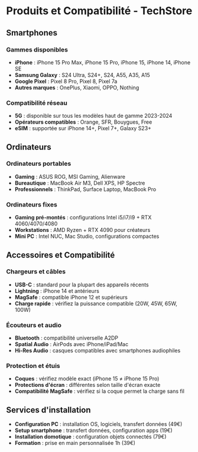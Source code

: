 # Produits et Compatibilité - TechStore

## Smartphones
### Gammes disponibles
- **iPhone** : iPhone 15 Pro Max, iPhone 15 Pro, iPhone 15, iPhone 14, iPhone SE
- **Samsung Galaxy** : S24 Ultra, S24+, S24, A55, A35, A15
- **Google Pixel** : Pixel 8 Pro, Pixel 8, Pixel 7a
- **Autres marques** : OnePlus, Xiaomi, OPPO, Nothing

### Compatibilité réseau
- **5G** : disponible sur tous les modèles haut de gamme 2023-2024
- **Opérateurs compatibles** : Orange, SFR, Bouygues, Free
- **eSIM** : supportée sur iPhone 14+, Pixel 7+, Galaxy S23+

## Ordinateurs
### Ordinateurs portables
- **Gaming** : ASUS ROG, MSI Gaming, Alienware
- **Bureautique** : MacBook Air M3, Dell XPS, HP Spectre
- **Professionnels** : ThinkPad, Surface Laptop, MacBook Pro

### Ordinateurs fixes
- **Gaming pré-montés** : configurations Intel i5/i7/i9 + RTX 4060/4070/4080
- **Workstations** : AMD Ryzen + RTX 4090 pour créateurs
- **Mini PC** : Intel NUC, Mac Studio, configurations compactes

## Accessoires et Compatibilité
### Chargeurs et câbles
- **USB-C** : standard pour la plupart des appareils récents
- **Lightning** : iPhone 14 et antérieurs
- **MagSafe** : compatible iPhone 12 et supérieurs
- **Charge rapide** : vérifiez la puissance compatible (20W, 45W, 65W, 100W)

### Écouteurs et audio
- **Bluetooth** : compatibilité universelle A2DP
- **Spatial Audio** : AirPods avec iPhone/iPad/Mac
- **Hi-Res Audio** : casques compatibles avec smartphones audiophiles

### Protection et étuis
- **Coques** : vérifiez modèle exact (iPhone 15 ≠ iPhone 15 Pro)
- **Protections d'écran** : différentes selon taille d'écran exacte
- **Compatibilité MagSafe** : vérifiez si la coque permet la charge sans fil

## Services d'installation
- **Configuration PC** : installation OS, logiciels, transfert données (49€)
- **Setup smartphone** : transfert données, configuration apps (19€)  
- **Installation domotique** : configuration objets connectés (79€)
- **Formation** : prise en main personnalisée 1h (39€)